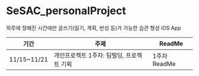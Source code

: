 # SeSAC_personalProject
하루에 정해진 시간에만 글쓰기(일기, 계획, 반성 등)가 가능한 습관 형성 iOS App

|기간|주제|ReadMe|
|------|---|---|
|11/15~11/21|개인프로젝트 1주차: 팀빌딩, 프로젝트 기획|1주차 ReadMe|
